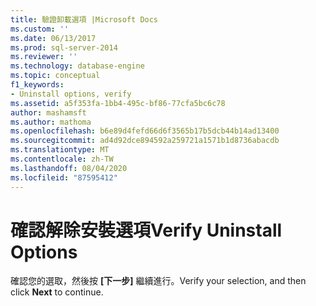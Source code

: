 ```yaml
---
title: 驗證卸載選項 |Microsoft Docs
ms.custom: ''
ms.date: 06/13/2017
ms.prod: sql-server-2014
ms.reviewer: ''
ms.technology: database-engine
ms.topic: conceptual
f1_keywords:
- Uninstall options, verify
ms.assetid: a5f353fa-1bb4-495c-bf86-77cfa5bc6c78
author: mashamsft
ms.author: mathoma
ms.openlocfilehash: b6e89d4fefd66d6f3565b17b5dcb44b14ad13400
ms.sourcegitcommit: ad4d92dce894592a259721a1571b1d8736abacdb
ms.translationtype: MT
ms.contentlocale: zh-TW
ms.lasthandoff: 08/04/2020
ms.locfileid: "87595412"
---
```

# <a name="verify-uninstall-options"></a><span data-ttu-id="020d9-102">確認解除安裝選項</span><span class="sxs-lookup"><span data-stu-id="020d9-102">Verify Uninstall Options</span></span>
  <span data-ttu-id="020d9-103">確認您的選取，然後按 **[下一步]** 繼續進行。</span><span class="sxs-lookup"><span data-stu-id="020d9-103">Verify your selection, and then click **Next** to continue.</span></span>  
  
  
